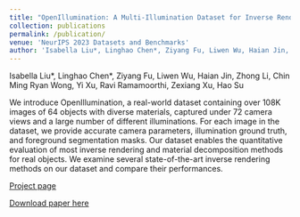 ```yaml
---
title: "OpenIllumination: A Multi-Illumination Dataset for Inverse Rendering Evaluation on Real Objects"
collection: publications
permalink: /publication/
venue: 'NeurIPS 2023 Datasets and Benchmarks'
author: 'Isabella Liu*, Linghao Chen*, Ziyang Fu, Liwen Wu, Haian Jin, Zhong Li, Chin Ming Ryan Wong, Yi Xu, Ravi Ramamoorthi, Zexiang Xu, Hao Su'
---
```


Isabella Liu*, Linghao Chen*, Ziyang Fu, Liwen Wu, Haian Jin, Zhong Li, Chin Ming Ryan Wong, Yi Xu, Ravi Ramamoorthi, Zexiang Xu, Hao Su

We introduce OpenIllumination, a real-world dataset containing over 108K images of 64 objects with diverse materials, captured under 72 camera views and a large number of different illuminations. For each image in the dataset, we provide accurate camera parameters, illumination ground truth, and foreground segmentation masks. Our dataset enables the quantitative evaluation of most inverse rendering and material decomposition methods for real objects. We examine several state-of-the-art inverse rendering methods on our dataset and compare their performances.

[Project page](https://oppo-us-research.github.io/OpenIllumination/)

[Download paper here](https://arxiv.org/pdf/2309.07921.pdf)

